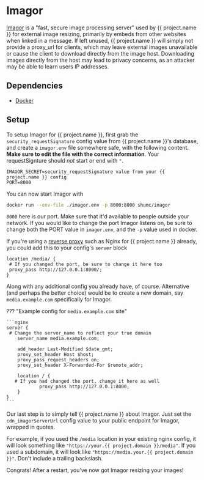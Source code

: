 # Imagor

[Imagor](https://github.com/cshum/imagor) is a "fast, secure image processing server"
used by {{ project.name }} for external image resizing, primarily by embeds from other websites when linked in a message.
If left unused, {{ project.name }} will simply not provide a proxy_url for clients, which may leave external images unavailable
or cause the client to download directly from the image host. Downloading images directly from the host may lead to
privacy concerns, as an attacker may be able to learn users IP addresses.

## Dependencies

-   [Docker](https://www.docker.com/)

## Setup

To setup Imagor for {{ project.name }}, first grab the `security_requestSignature` config value from {{ project.name }}'s database,
and create a `imagor.env` file somewhere safe, with the following content.
**Make sure to edit the file with the correct information**. Your requestSignture should _not_ start or end with `"`.

```
IMAGOR_SECRET=security_requestSignature value from your {{ project.name }} config
PORT=8000
```

You can now start Imagor with

```bash
docker run --env-file ./imagor.env -p 8000:8000 shumc/imagor
```

`8000` here is our port. Make sure that it'd available to people outside your network.
If you would like to change the port Imagor listens on, be sure to change both the PORT value in `imagor.env`,
and the `-p` value used in docker.

If you're using a [reverse proxy](../reverseProxy.md) such as Nginx for {{ project.name }} already, you could add this to your config's `server` block

```nginx
location /media/ {
 # If you changed the port, be sure to change it here too
 proxy_pass http://127.0.0.1:8000/;
}
```

Along with any additional config you already have, of course.
Alternative (and perhaps the better choice) would be to create a new domain, say `media.example.com` specifically for Imagor.

??? "Example config for `media.example.com` site"

    ```nginx
    server {
     # Change the server_name to reflect your true domain
        server_name media.example.com;

        add_header Last-Modified $date_gmt;
        proxy_set_header Host $host;
        proxy_pass_request_headers on;
        proxy_set_header X-Forwarded-For $remote_addr;

        location / {
       # If you had changed the port, change it here as well
                proxy_pass http://127.0.0.1:8000;
        }
    }
    ```

Our last step is to simply tell {{ project.name }} about Imagor. Just set the `cdn_imagorServerUrl` config value to your public endpoint for Imagor, wrapped in quotes.

For example, if you used the `/media` location in your existing nginx config, it will look something like `"https://your.{{ project.domain }}/media"`.
If you used a subdomain, it will look like `"https://media.your.{{ project.domain }}"`.
Don't include a trailing backslash.

Congrats! After a restart, you've now got Imagor resizing your images!
